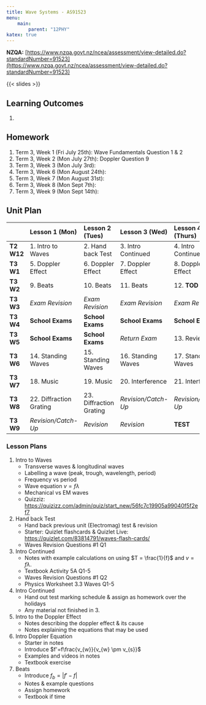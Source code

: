 ```yaml
---
title: Wave Systems - AS91523
menu:
    main:
        parent: "12PHY"
katex: true
---
```


__NZQA:__ [https://www.nzqa.govt.nz/ncea/assessment/view-detailed.do?standardNumber=91523](https://www.nzqa.govt.nz/ncea/assessment/view-detailed.do?standardNumber=91523)

{{< slides >}}

## Learning Outcomes

1. 

## Homework

1. Term 3, Week 1 (Fri July 25th): Wave Fundamentals Question 1 & 2
2. Term 3, Week 2 (Mon July 27th): Doppler Question 9
3. Term 3, Week 3 (Mon July 3rd): 
4. Term 3, Week 6 (Mon August 24th): 
5. Term 3, Week 7 (Mon August 31st): 
6. Term 3, Week 8 (Mon Sept 7th): 
7. Term 3, Week 9 (Mon Sept 14th):  

## Unit Plan


|             | Lesson 1 (Mon)           | Lesson 2 (Tues)          | Lesson 3 (Wed)       | Lesson 4 (Thurs)     |
|:------------|:-------------------------|:-------------------------|:---------------------|:---------------------|
| __T2 W12__  | 1. Intro to Waves        | 2. Hand back Test        | 3. Intro Continued   | 4. Intro Continued   |
| __T3 W1__   | 5. Doppler Effect        | 6. Doppler Effect        | 7. Doppler Effect    | 8. Doppler Effect    |
| __T3 W2__   | 9. Beats                 | 10. Beats                | 11. Beats            | 12. __TOD__          |
| __T3 W3__   | _Exam Revision_          | _Exam Revision_          | _Exam Revision_      | _Exam Revision_      |
| __T3 W4__   | __School Exams__         | __School Exams__         | __School Exams__     | __School Exams__     |
| __T3 W5__   | __School Exams__         | __School Exams__         | _Return Exam_        | 13. Review           |
| __T3 W6__   | 14. Standing Waves       | 15. Standing Waves       | 16. Standing Waves   | 17. Standing Waves   |
| __T3 W7__   | 18. Music                | 19. Music                | 20. Interference     | 21. Interference     |
| __T3 W8__   | 22. Diffraction Grating  | 23. Diffraction Grating  | _Revision/Catch-Up_  | _Revision/Catch-Up_  |
| __T3 W9__   | _Revision/Catch-Up_      | _Revision_               | _Revision_           | __TEST__             |

### Lesson Plans

1. Intro to Waves
    - Transverse waves & longitudinal waves
    - Labelling a wave (peak, trough, wavelength, period)
    - Frequency vs period
    - Wave equation $v=f\lambda$
    - Mechanical vs EM waves
    - Quizziz: https://quizizz.com/admin/quiz/start_new/56fc7c19905a99040f5f2ef7
2. Hand back Test
    - Hand back previous unit (Electromag) test & revision
    - Starter: Quizlet flashcards & Quizlet Live: https://quizlet.com/83814791/waves-flash-cards/
    - Waves Revision Questions #1 Q1
3. Intro Continued
    - Notes with example calculations on using $T = \frac{1}{f}$ and $v=f\lambda$.
    - Textbook Activity 5A Q1-5
    - Waves Revision Questions #1 Q2
    - Physics Worksheet 3.3 Waves Q1-5
4. Intro Continued
    - Hand out test marking schedule & assign as homework over the holidays
    - Any material not finished in 3.
5. Intro to the Doppler Effect
    - Notes describing the doppler effect & its cause
    - Notes explaining the equations that may be used
6. Intro Doppler Equation
    - Starter in notes
    - Introduce $f'=f\frac{v_{w}}{v_{w} \pm v_{s}}$
    - Examples and videos in notes
    - Textbook exercise
9. Beats
    - Introduce $f_{b} = | f' - f |$
    - Notes & example questions
    - Assign homework
    - Textbook if time
